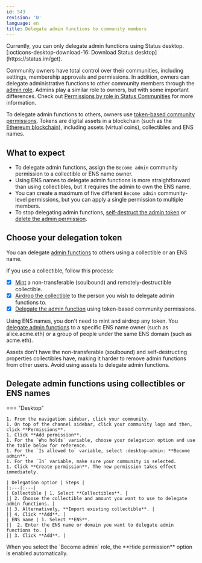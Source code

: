 ```yaml
---
id: 543
revision: '0'
language: en
title: Delegate admin functions to community members
---
```


<Admonition type="info">
Currently, you can only delegate admin functions using Status desktop. [:octicons-desktop-download-16: Download Status desktop](https://status.im/get).
</Admonition>

Community owners have total control over their communities, including settings, membership approvals and permissions. In addition, owners can delegate administrative functions to other community members through the [admin role](./permissions-by-role-in-status-communities). Admins play a similar role to owners, but with some important differences. Check out [Permissions by role in Status Communities](./permissions-by-role-in-status-communities) for more information.

To delegate admin functions to others, owners use [token-based community permissions](./set-up-your-community-permissions). Tokens are digital assets in a blockchain (such as the [Ethereum blockchain](../getting-started/about-the-ethereum-blockchain)), including assets (virtual coins), collectibles and ENS names.

## What to expect

- To delegate admin functions, assign the `Become admin` community permission to a collectible or ENS name owner.
- Using ENS names to delegate admin functions is more straightforward than using collectibles, but it requires the admin to own the ENS name.
- You can create a maximum of five different `Become admin` community-level permissions, but you can apply a single permission to multiple members.
- To stop delegating admin functions, [self-destruct the admin token](./self-destruct-a-token-remotely) or [delete the admin permission](./set-up-your-community-permissions#delete-community-permissions).

## Choose your delegation token

You can delegate [admin functions](./permissions-by-role-in-status-communities) to others using a collectible or an ENS name.

If you use a collectible, follow this process:

- [x] [Mint](./mint-tokens-for-your-community) a non-transferable (soulbound) and remotely-destructible collectible.
- [x] [Airdrop the collectible](./how-to-airdrop-tokens-in-status) to the person you wish to delegate admin functions to.
- [x] [Delegate the admin function](#delegate-admin-functions-using-collectibles-or-ens-names) using token-based community permissions.

Using ENS names, you don't need to mint and airdrop any token. You [delegate admin functions](#delegate-admin-functions-using-collectibles-or-ens-names) to a specific ENS name owner (such as alice.acme.eth) or a group of people under the same ENS domain (such as acme.eth).

<Admonition type="info">
Assets don't have the non-transferable (soulbound) and self-destructing properties collectibles have, making it harder to remove admin functions from other users. Avoid using assets to delegate admin functions.
</Admonition>

## Delegate admin functions using collectibles or ENS names

=== "Desktop"

    1. From the navigation sidebar, click your community.
    1. On top of the channel sidebar, click your community logo and then, click **Permissions**.
    1. Click **Add permission**.
    1. For the `Who holds` variable, choose your delegation option and use the table below for reference.
    1. For the `Is allowed to` variable, select :desktop-admin: **Become admin**.
    1. For the `In` variable, make sure your community is selected.
    1. Click **Create permission**. The new permission takes effect immediately.

    | Delegation option | Steps |
    |:---|:---|
    | Collectible | 1. Select **Collectibles**. |
    || 2. Choose the collectible and amount you want to use to delegate admin functions. |
    || 3. Alternatively, **Import existing collectible**. |
    || 4. Click **Add**. |
    | ENS name | 1. Select **ENS**.
    ||  2. Enter the ENS name or domain you want to delegate admin functions to. |
    || 3. Click **Add**. |

<Admonition type="info">
When you select the `Become admin` role, the **Hide permission** option is enabled automatically.
</Admonition>
